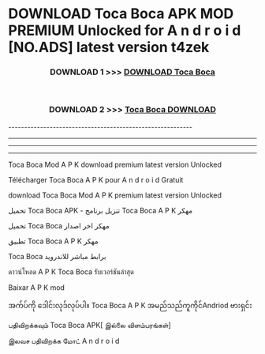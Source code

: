 # DOWNLOAD Toca Boca  APK MOD PREMIUM Unlocked for A n d r o i d [NO.ADS] latest version t4zek 



<div align="center">

<h3>DOWNLOAD 1 >>> <a href="https://getmod2.web.app/?judul=Toca Boca ">DOWNLOAD Toca Boca </a></h3><br>

<h3>DOWNLOAD 2 >>> <a href="https://getmod2.web.app/?judul=Toca Boca ">Toca Boca  DOWNLOAD </a></h3>

</div>
----------------------------------------------------------

----------------------------------------------------------

----------------------------------------------------------

----------------------------------------------------------

Toca Boca  Mod A P K download premium latest version Unlocked

Télécharger Toca Boca  A P K pour A n d r o i d Gratuit

download Toca Boca  Mod A P K premium latest version Unlocked

تحميل Toca Boca  APK - تنزيل برنامج Toca Boca  A P K مهكر

تحميل Toca Boca  مهكر اخر اصدار

تطبيق Toca Boca  A P K مهكر

Toca Boca  برابط مباشر للاندرويد

ดาวน์โหลด A P K Toca Boca  รับเวอร์ชันล่าสุด

Baixar A P K mod

အက်ပ်ကို ဒေါင်းလုဒ်လုပ်ပါ။ Toca Boca  A P K အမည်သည်ကူကိုင်Andriod ဗားရှင်း

பதிவிறக்கவும் Toca Boca  APK[ இல்லை விளம்பரங்கள்] 
 
இலவச பதிவிறக்க மோட் A n d r o i d



